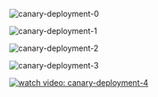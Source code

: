 ![canary-deployment-0](https://github.com/user-attachments/assets/c6968bc7-33b9-4911-b62c-5ac9862ef5dd)

![canary-deployment-1](https://github.com/user-attachments/assets/4538befe-5438-4d09-94ed-3c559d408a80)

![canary-deployment-2](https://github.com/user-attachments/assets/c24395cb-7564-4acc-803a-a1bb1bbbcc25)

![canary-deployment-3](https://github.com/user-attachments/assets/8a09eea3-8474-41ea-a485-44bdffc14148)

[![watch video: canary-deployment-4](https://github.com/user-attachments/assets/02fb22e3-3d9f-4fac-a297-ca82d08dcbb5)](https://github.com/user-attachments/assets/02fb22e3-3d9f-4fac-a297-ca82d08dcbb5)
